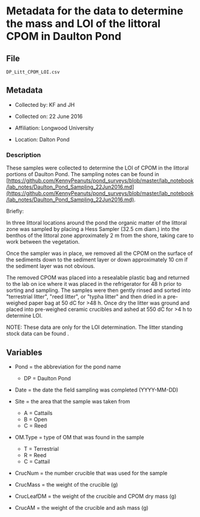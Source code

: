# Metadata for the data to determine the mass and LOI of the littoral CPOM in Daulton Pond

## File

`DP_Litt_CPOM_LOI.csv`

## Metadata

* Collected by: KF and JH

* Collected on: 22 June 2016

* Affiliation: Longwood University

* Location: Dalton Pond

### Description

These samples were collected to determine the LOI of CPOM in the littoral portions of Daulton Pond. The sampling notes can be found in [https://github.com/KennyPeanuts/pond_surveys/blob/master/lab_notebook/lab_notes/Daulton_Pond_Sampling_22Jun2016.md](https://github.com/KennyPeanuts/pond_surveys/blob/master/lab_notebook/lab_notes/Daulton_Pond_Sampling_22Jun2016.md).

Briefly:

In three littoral locations around the pond the organic matter of the littoral zone was sampled by placing a Hess Sampler (32.5 cm diam.) into the benthos of the littoral zone approximately 2 m from the shore, taking care to work between the vegetation.

Once the sampler was in place, we removed all the CPOM on the surface of the sediments down to the sediment layer or down approximately 10 cm if the sediment layer was not obvious. 

The removed CPOM was placed into a resealable plastic bag and returned to the lab on ice where it was placed in the refrigerator for 48 h prior to sorting and sampling. The samples were then gently rinsed and sorted into "terrestrial litter", "reed litter", or "typha litter" and then dried in a pre-weighed paper bag at 50 dC for >48 h. Once dry the litter was ground and placed into pre-weighed ceramic crucibles and ashed at 550 dC for >4 h to determine LOI.

NOTE: These data are only for the LOI determination. The litter standing stock data can be found []().

## Variables

* Pond = the abbreviation for the pond name
  * DP = Daulton Pond
  
* Date = the date the field sampling was completed (YYYY-MM-DD)

* Site = the area that the sample was taken from
  * A = Cattails
  * B = Open
  * C = Reed
  
* OM.Type = type of OM that was found in the sample
  * T = Terrestrial 
  * R = Reed
  * C = Cattail

* CrucNum = the number crucible that was used for the sample

* CrucMass = the weight of the crucible (g)

* CrucLeafDM = the weight of the crucible and CPOM dry mass (g)

* CrucAM = the weight of the crucible and ash mass (g)
